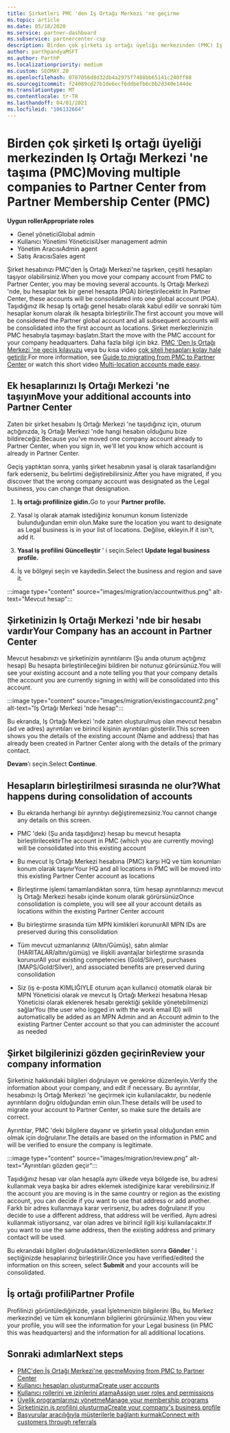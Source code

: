 ```yaml
---
title: Şirketleri PMC 'den Iş Ortağı Merkezi 'ne geçirme
ms.topic: article
ms.date: 05/18/2020
ms.service: partner-dashboard
ms.subservice: partnercenter-csp
description: Birden çok şirketi iş ortağı üyeliği merkezinden (PMC) Iş Ortağı Merkezi 'ne geçirdiğinizde ve bunları Iş ortağı küresel hesabına birleştiren bilmeniz gerekenler.
author: parthpandyaMSFT
ms.author: ParthP
ms.localizationpriority: medium
ms.custom: SEOMAY.20
ms.openlocfilehash: 0787056d8d32db4a2975f7488bb65141c240ff88
ms.sourcegitcommit: f24089cd27b1de6ecf6ddbefb6cbb2d340e144de
ms.translationtype: MT
ms.contentlocale: tr-TR
ms.lasthandoff: 04/01/2021
ms.locfileid: "106132664"
---
```

# <a name="moving-multiple-companies-to-partner-center-from-partner-membership-center-pmc"></a><span data-ttu-id="d9076-103">Birden çok şirketi Iş ortağı üyeliği merkezinden Iş Ortağı Merkezi 'ne taşıma (PMC)</span><span class="sxs-lookup"><span data-stu-id="d9076-103">Moving multiple companies to Partner Center from Partner Membership Center (PMC)</span></span>

<span data-ttu-id="d9076-104">**Uygun roller**</span><span class="sxs-lookup"><span data-stu-id="d9076-104">**Appropriate roles**</span></span>

- <span data-ttu-id="d9076-105">Genel yönetici</span><span class="sxs-lookup"><span data-stu-id="d9076-105">Global admin</span></span>
- <span data-ttu-id="d9076-106">Kullanıcı Yönetimi Yöneticisi</span><span class="sxs-lookup"><span data-stu-id="d9076-106">User management admin</span></span>
- <span data-ttu-id="d9076-107">Yönetim Aracısı</span><span class="sxs-lookup"><span data-stu-id="d9076-107">Admin agent</span></span>
- <span data-ttu-id="d9076-108">Satış Aracısı</span><span class="sxs-lookup"><span data-stu-id="d9076-108">Sales agent</span></span>

<span data-ttu-id="d9076-109">Şirket hesabınızı PMC'den İş Ortağı Merkezi'ne taşırken, çeşitli hesapları taşıyor olabilirsiniz.</span><span class="sxs-lookup"><span data-stu-id="d9076-109">When you move your company account from PMC to Partner Center, you may be moving several accounts.</span></span> <span data-ttu-id="d9076-110">Iş Ortağı Merkezi 'nde, bu hesaplar tek bir genel hesapta (PGA) birleştirilecektir.</span><span class="sxs-lookup"><span data-stu-id="d9076-110">In Partner Center, these accounts will be consolidated into one global account (PGA).</span></span> <span data-ttu-id="d9076-111">Taşıdığınız ilk hesap Iş ortağı genel hesabı olarak kabul edilir ve sonraki tüm hesaplar konum olarak ilk hesapta birleştirilir.</span><span class="sxs-lookup"><span data-stu-id="d9076-111">The first account you move will be considered the Partner global account and all subsequent accounts will be consolidated into the first account as locations.</span></span> <span data-ttu-id="d9076-112">Şirket merkezlerinizin PMC hesabıyla taşımayı başlatın.</span><span class="sxs-lookup"><span data-stu-id="d9076-112">Start the move with the PMC account for your company headquarters.</span></span> <span data-ttu-id="d9076-113">Daha fazla bilgi için bkz. [PMC 'Den Iş Ortağı Merkezi 'ne geçiş kılavuzu](guide-to-migration.md) veya bu kısa video [çok siteli hesapları kolay hale getirilir](https://vimeo.com/290335248).</span><span class="sxs-lookup"><span data-stu-id="d9076-113">For more information, see [Guide to migrating from PMC to Partner Center](guide-to-migration.md) or watch this short video [Multi-location accounts made easy](https://vimeo.com/290335248).</span></span>

## <a name="move-your-additional-accounts-into-partner-center"></a><span data-ttu-id="d9076-114">Ek hesaplarınızı Iş Ortağı Merkezi 'ne taşıyın</span><span class="sxs-lookup"><span data-stu-id="d9076-114">Move your additional accounts into Partner Center</span></span>

<span data-ttu-id="d9076-115">Zaten bir şirket hesabını Iş Ortağı Merkezi 'ne taşıdığınız için, oturum açtığınızda, Iş Ortağı Merkezi 'nde hangi hesabın olduğunu bize bildireceğiz.</span><span class="sxs-lookup"><span data-stu-id="d9076-115">Because you've moved one company account already to Partner Center, when you sign in, we'll let you know which account is already in Partner Center.</span></span>

<span data-ttu-id="d9076-116">Geçiş yaptıktan sonra, yanlış şirket hesabının yasal iş olarak tasarlandığını fark ederseniz, bu belirtimi değiştirebilirsiniz.</span><span class="sxs-lookup"><span data-stu-id="d9076-116">After you have migrated, if you discover that the wrong company account was designated as the Legal business, you can change that designation.</span></span>

1. <span data-ttu-id="d9076-117">**Iş ortağı profilinize gidin.**</span><span class="sxs-lookup"><span data-stu-id="d9076-117">Go to your **Partner profile.**</span></span>

2. <span data-ttu-id="d9076-118">Yasal iş olarak atamak istediğiniz konumun konum listenizde bulunduğundan emin olun.</span><span class="sxs-lookup"><span data-stu-id="d9076-118">Make sure the location you want to designate as Legal business is in your list of locations.</span></span> <span data-ttu-id="d9076-119">Değilse, ekleyin.</span><span class="sxs-lookup"><span data-stu-id="d9076-119">If it isn't, add it.</span></span>

3. <span data-ttu-id="d9076-120">**Yasal iş profilini Güncelleştir** ' i seçin.</span><span class="sxs-lookup"><span data-stu-id="d9076-120">Select **Update legal business profile.**</span></span>

4. <span data-ttu-id="d9076-121">İş ve bölgeyi seçin ve kaydedin.</span><span class="sxs-lookup"><span data-stu-id="d9076-121">Select the business and region and save it.</span></span>

:::image type="content" source="images/migration/accountwithus.png" alt-text="Mevcut hesap":::

## <a name="your-company-has-an-account-in-partner-center"></a><span data-ttu-id="d9076-123">Şirketinizin Iş Ortağı Merkezi 'nde bir hesabı vardır</span><span class="sxs-lookup"><span data-stu-id="d9076-123">Your Company has an account in Partner Center</span></span>

<span data-ttu-id="d9076-124">Mevcut hesabınızı ve şirketinizin ayrıntılarını (Şu anda oturum açtığınız hesap) Bu hesapta birleştirileceğini bildiren bir notunuz görürsünüz.</span><span class="sxs-lookup"><span data-stu-id="d9076-124">You will see your existing account and a note telling you that your company details (the account you are currently signing in with) will be consolidated into this account.</span></span>

:::image type="content" source="images/migration/existingaccount2.png" alt-text="Iş Ortağı Merkezi 'nde hesap":::

<span data-ttu-id="d9076-126">Bu ekranda, Iş Ortağı Merkezi 'nde zaten oluşturulmuş olan mevcut hesabın (ad ve adres) ayrıntıları ve birincil kişinin ayrıntıları gösterilir.</span><span class="sxs-lookup"><span data-stu-id="d9076-126">This screen shows you the details of the existing account (Name and address) that has already been created in Partner Center along with the details of the primary contact.</span></span>

<span data-ttu-id="d9076-127">**Devam**’ı seçin.</span><span class="sxs-lookup"><span data-stu-id="d9076-127">Select **Continue**.</span></span>

## <a name="what-happens-during-consolidation-of-accounts"></a><span data-ttu-id="d9076-128">Hesapların birleştirilmesi sırasında ne olur?</span><span class="sxs-lookup"><span data-stu-id="d9076-128">What happens during consolidation of accounts</span></span>

- <span data-ttu-id="d9076-129">Bu ekranda herhangi bir ayrıntıyı değiştiremezsiniz.</span><span class="sxs-lookup"><span data-stu-id="d9076-129">You cannot change any details on this screen.</span></span>

- <span data-ttu-id="d9076-130">PMC 'deki (Şu anda taşıdığınız) hesap bu mevcut hesapta birleştirilecektir</span><span class="sxs-lookup"><span data-stu-id="d9076-130">The account in PMC (which you are currently moving) will be consolidated into this existing account</span></span>

- <span data-ttu-id="d9076-131">Bu mevcut Iş Ortağı Merkezi hesabına (PMC) karşı HQ ve tüm konumları konum olarak taşınır</span><span class="sxs-lookup"><span data-stu-id="d9076-131">Your HQ and all locations in PMC will be moved into this existing Partner Center account as locations</span></span>

- <span data-ttu-id="d9076-132">Birleştirme işlemi tamamlandıktan sonra, tüm hesap ayrıntılarınızı mevcut Iş Ortağı Merkezi hesabı içinde konum olarak görürsünüz</span><span class="sxs-lookup"><span data-stu-id="d9076-132">Once consolidation is complete, you will see all your account details as locations within the existing Partner Center account</span></span>

- <span data-ttu-id="d9076-133">Bu birleştirme sırasında tüm MPN kimlikleri korunur</span><span class="sxs-lookup"><span data-stu-id="d9076-133">All MPN IDs are preserved during this consolidation</span></span>

- <span data-ttu-id="d9076-134">Tüm mevcut uzmanlarınız (Altın/Gümüş), satın alımlar (HARITALAR/altın/gümüş) ve ilişkili avantajlar birleştirme sırasında korunur</span><span class="sxs-lookup"><span data-stu-id="d9076-134">All your existing competencies (Gold/Silver), purchases (MAPS/Gold/Silver), and associated benefits are preserved during consolidation</span></span>

- <span data-ttu-id="d9076-135">Siz (iş e-posta KIMLIĞIYLE oturum açan kullanıcı) otomatik olarak bir MPN Yöneticisi olarak ve mevcut Iş Ortağı Merkezi hesabına Hesap Yöneticisi olarak eklenerek hesabı gerektiği şekilde yönetebilmenizi sağlar</span><span class="sxs-lookup"><span data-stu-id="d9076-135">You (the user who logged in with the work email ID) will automatically be added as an MPN Admin and an Account admin to the existing Partner Center account so that you can administer the account as needed</span></span>

## <a name="review-your-company-information"></a><span data-ttu-id="d9076-136">Şirket bilgilerinizi gözden geçirin</span><span class="sxs-lookup"><span data-stu-id="d9076-136">Review your company information</span></span>

<span data-ttu-id="d9076-137">Şirketiniz hakkındaki bilgileri doğrulayın ve gerekirse düzenleyin.</span><span class="sxs-lookup"><span data-stu-id="d9076-137">Verify the information about your company, and edit if necessary.</span></span>  <span data-ttu-id="d9076-138">Bu ayrıntılar, hesabınızı Iş Ortağı Merkezi 'ne geçirmek için kullanılacaktır, bu nedenle ayrıntıların doğru olduğundan emin olun.</span><span class="sxs-lookup"><span data-stu-id="d9076-138">These details will be used to migrate your account to Partner Center, so make sure the details are correct.</span></span>

<span data-ttu-id="d9076-139">Ayrıntılar, PMC 'deki bilgilere dayanır ve şirketin yasal olduğundan emin olmak için doğrulanır.</span><span class="sxs-lookup"><span data-stu-id="d9076-139">The details are based on the information in PMC and will be verified to ensure the company is legitimate.</span></span>


:::image type="content" source="images/migration/review.png" alt-text="Ayrıntıları gözden geçir":::

<span data-ttu-id="d9076-141">Taşıdığınız hesap var olan hesapla aynı ülkede veya bölgede ise, bu adresi kullanmak veya başka bir adres eklemek istediğinize karar verebilirsiniz.</span><span class="sxs-lookup"><span data-stu-id="d9076-141">If the account you are moving is in the same country or region as the existing account, you can decide if you want to use that address or add another.</span></span> <span data-ttu-id="d9076-142">Farklı bir adres kullanmaya karar verirseniz, bu adres doğrulanır.</span><span class="sxs-lookup"><span data-stu-id="d9076-142">If you decide to use a different address, that address will be verified.</span></span> <span data-ttu-id="d9076-143">Aynı adresi kullanmak istiyorsanız, var olan adres ve birincil ilgili kişi kullanılacaktır.</span><span class="sxs-lookup"><span data-stu-id="d9076-143">If you want to use the same address, then the existing address and primary contact will be used.</span></span>

<span data-ttu-id="d9076-144">Bu ekrandaki bilgileri doğruladıktan/düzenledikten sonra **Gönder** ' i seçtiğinizde hesaplarınız birleştirilir.</span><span class="sxs-lookup"><span data-stu-id="d9076-144">Once you have verified/edited the information on this screen, select **Submit** and your accounts will be consolidated.</span></span>

## <a name="partner-profile"></a><span data-ttu-id="d9076-145">İş ortağı profili</span><span class="sxs-lookup"><span data-stu-id="d9076-145">Partner Profile</span></span>

<span data-ttu-id="d9076-146">Profilinizi görüntülediğinizde, yasal İşletmenizin bilgilerini (Bu, bu Merkez merkezinde) ve tüm ek konumların bilgilerini görürsünüz.</span><span class="sxs-lookup"><span data-stu-id="d9076-146">When you view your profile, you will see the information for your Legal business (in PMC this was headquarters) and the information for all additional locations.</span></span>

## <a name="next-steps"></a><span data-ttu-id="d9076-147">Sonraki adımlar</span><span class="sxs-lookup"><span data-stu-id="d9076-147">Next steps</span></span>

- [<span data-ttu-id="d9076-148">PMC'den İş Ortağı Merkezi'ne geçme</span><span class="sxs-lookup"><span data-stu-id="d9076-148">Moving from PMC to Partner Center</span></span>](move-pmc-pc-map.md)
- [<span data-ttu-id="d9076-149">Kullanıcı hesapları oluşturma</span><span class="sxs-lookup"><span data-stu-id="d9076-149">Create user accounts</span></span>](create-user-accounts-and-set-permissions.md)
- [<span data-ttu-id="d9076-150">Kullanıcı rollerini ve izinlerini atama</span><span class="sxs-lookup"><span data-stu-id="d9076-150">Assign user roles and permissions</span></span>](permissions-overview.md)
- [<span data-ttu-id="d9076-151">Üyelik programlarınızı yönetme</span><span class="sxs-lookup"><span data-stu-id="d9076-151">Manage your membership programs</span></span>](renew-mpn-offers.md)
- [<span data-ttu-id="d9076-152">Şirketinizin iş profilini oluşturma</span><span class="sxs-lookup"><span data-stu-id="d9076-152">Create your company's business profile</span></span>](create-a-marketing-profile.md)
- [<span data-ttu-id="d9076-153">Başvurular aracılığıyla müşterilerle bağlantı kurmak</span><span class="sxs-lookup"><span data-stu-id="d9076-153">Connect with customers through referrals</span></span>](manage-leads.md)
